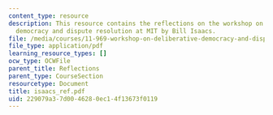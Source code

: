 ```yaml
---
content_type: resource
description: This resource contains the reflections on the workshop on deliberative
  democracy and dispute resolution at MIT by Bill Isaacs.
file: /media/courses/11-969-workshop-on-deliberative-democracy-and-dispute-resolution-summer-2005/229079a37d0046280ec14f13673f0119_isaacs_ref.pdf
file_type: application/pdf
learning_resource_types: []
ocw_type: OCWFile
parent_title: Reflections
parent_type: CourseSection
resourcetype: Document
title: isaacs_ref.pdf
uid: 229079a3-7d00-4628-0ec1-4f13673f0119
---
```

